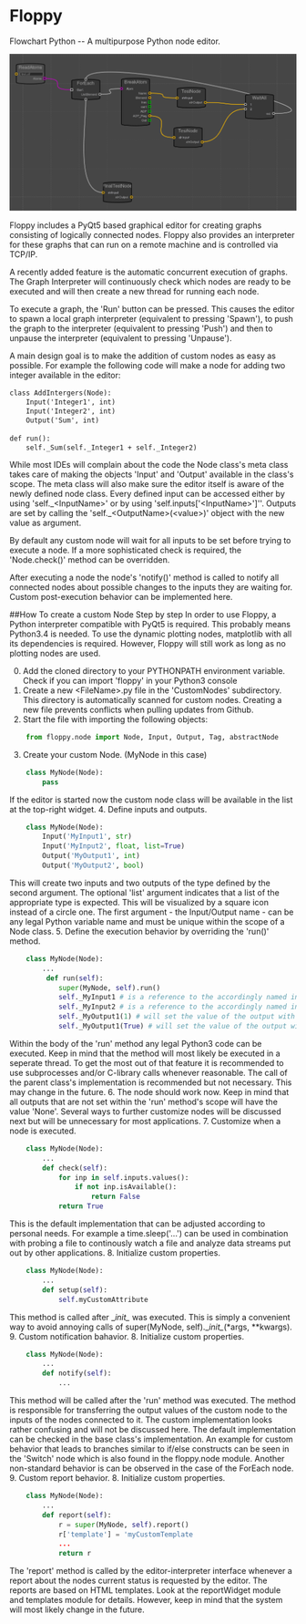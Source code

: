 # Floppy
Flowchart Python -- A multipurpose Python node editor.

![Example Graph](/floppy/ressources/img.png?raw=true "Graph Example")

Floppy includes a PyQt5 based graphical editor for creating graphs consisting of logically connected nodes.
Floppy also provides an interpreter for these graphs that can run on a remote machine and is controlled via TCP/IP.

A recently added feature is the automatic concurrent execution of graphs. The Graph Interpreter will continuously check
which nodes are ready to be executed and will then create a new thread for running each node.

To execute a graph, the 'Run' button can be pressed.
This causes the editor to spawn a local graph interpreter (equivalent to pressing 'Spawn'), to push the graph to the
interpreter (equivalent to pressing 'Push') and then to unpause the interpreter (equivalent to pressing 'Unpause').


A main design goal is to make the addition of custom nodes as easy as possible. For example the following code will
make a node for adding two integer available in the editor:


    class AddIntergers(Node):
        Input('Integer1', int)
        Input('Integer2', int)
        Output('Sum', int)

    def run():
        self._Sum(self._Integer1 + self._Integer2)


While most IDEs will complain about the code the Node class's meta class takes care of making the objects 'Input' and
'Output' available in the class's scope. The meta class will also make sure the editor itself is aware of the newly
defined node class.
Every defined input can be accessed either by using 'self.\_\<InputName\>' or by using 'self.inputs['\<InputName\>']''.
Outputs are set by calling the 'self.\_\<OutputName\>(\<value\>)' object with the new value as argument.

By default any custom node will wait for all inputs to be set before trying to execute a node. If a more sophisticated
check is required, the 'Node.check()' method can be overridden.

After executing a node the node's 'notify()' method is called to notify all connected nodes about possible changes to
the inputs they are waiting for. Custom post-execution behavior can be implemented here.

##How To create a custom Node Step by step
In order to use Floppy, a Python interpreter compatible with PyQt5 is required. This probably means Python3.4 is needed.
To use the dynamic plotting nodes, matplotlib with all its dependencies is required. However, Floppy will still work as
long as no plotting nodes are used.

0. Add the cloned directory to your PYTHONPATH environment variable.
Check if you can import 'floppy' in your Python3 console
1. Create a new \<FileName\>.py file in the 'CustomNodes' subdirectory. This directory is automatically scanned for 
custom nodes. Creating a new file prevents conflicts when pulling updates from Github.
2. Start the file with importing the following objects:
```python
    from floppy.node import Node, Input, Output, Tag, abstractNode
```
3. Create your custom Node. (MyNode in this case)
```python
    class MyNode(Node):
        pass
```
If the editor is started now the custom node class will be available in the list at the top-right widget.
4. Define inputs and outputs.
```python
    class MyNode(Node):
        Input('MyInput1', str)
        Input('MyInput2', float, list=True)
        Output('MyOutput1', int)
        Output('MyOutput2', bool)
```    
This will create two inputs and two outputs of the type defined by the second argument. The optional 'list' argument indicates
that a list of the appropriate type is expected. This will be visualized by a square icon instead of a circle one.
The first argument - the Input/Output name - can be any legal Python variable name and must be unique within the scope of a Node class.
5. Define the execution behavior by overriding the 'run()' method.
```python
    class MyNode(Node):
        ...
         def run(self):
            super(MyNode, self).run()
            self._MyInput1 # is a reference to the accordingly named input. The object will have the appropriate type.
            self._MyInput2 # is a reference to the accordingly named input. The object will have the appropriate type.
            self._MyOutput1(1) # will set the value of the output with the corresponding name to 1. The type must match.
            self._MyOutput1(True) # will set the value of the output with the corresponding name to True. The type must match.
```
Within the body of the 'run' method any legal Python3 code can be executed. Keep in mind that the method will most likely be executed
in a seperate thread. To get the most out of that feature it is recommended to use subprocesses and/or C-library calls whenever reasonable.
The call of the parent class's implementation is recommended but not necessary. This may change in the future.
6. The node should work now. Keep in mind that all outputs that are not set within the 'run' method's scope will have the value 'None'.
Several ways to further customize nodes will be discussed next but will be unnecessary for most applications.
7. Customize when a node is executed. 
```python
    class MyNode(Node):
        ...
        def check(self):
            for inp in self.inputs.values():
                if not inp.isAvailable():
                    return False
            return True
```
This is the default implementation that can be adjusted according to personal needs.
For example a time.sleep('...') can be used in combination with probing a file to continously watch a file and
analyze data streams put out by other applications.
8. Initialize custom properties.
```python
    class MyNode(Node):
        ...
        def setup(self):
            self.myCustomAttribute
```
This method is called after \__init\__ was executed. This is simply a convenient way to
avoid annoying calls of super(MyNode, self).\__init\__(*args, **kwargs).
9. Custom notification bahavior.
8. Initialize custom properties.
```python
    class MyNode(Node):
        ...
        def notify(self):
            ...
```
This method will be called after the 'run' method was executed. The method is responsible for
transferring the output values of the custom node to the inputs of the nodes connected to it.
The custom implementation looks rather confusing and will not be discussed here.
The default implementation can be checked in the base class's implementation.
An example for custom behavior that leads to branches similar to if/else constructs can be 
seen in the 'Switch' node which is also found in the floppy.node module.
Another non-standard behavior is can be observed in the case of the ForEach node.
9. Custom report behavior.
8. Initialize custom properties.
```python
    class MyNode(Node):
        ...
        def report(self):
            r = super(MyNode, self).report()
            r['template'] = 'myCustomTemplate
            ...
            return r 
```
The 'report' method is called by the editor-interpreter interface whenever
a report about the nodes current status is requested by the editor. The reports
are based on HTML templates. Look at the reportWidget module and templates module
for details. However, keep in mind that the system will most likely change in the
future.
